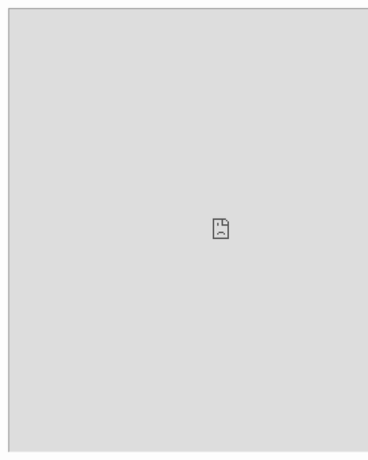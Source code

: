 <iframe
height = 900
width = 900
padding = 0 0
margins = 0 0
src="https://leagueoflegends.fandom.com/wiki/Talon/LoL"></iframe>